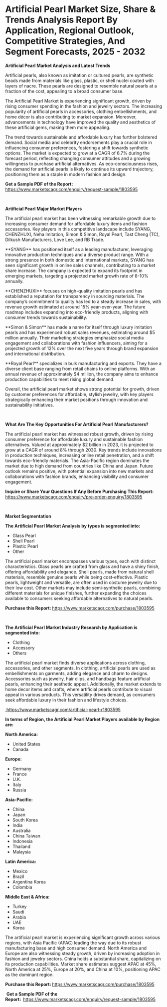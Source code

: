 <p><h1>Artificial Pearl Market Size, Share & Trends Analysis Report By Application, Regional Outlook, Competitive Strategies, And Segment Forecasts, 2025 - 2032</h1></p><p><strong>Artificial Pearl Market Analysis and Latest Trends</strong></p>
<p><p>Artificial pearls, also known as imitation or cultured pearls, are synthetic beads made from materials like glass, plastic, or shell nuclei coated with layers of nacre. These pearls are designed to resemble natural pearls at a fraction of the cost, appealing to a broad consumer base.</p><p>The Artificial Pearl Market is experiencing significant growth, driven by rising consumer spending in the fashion and jewelry sectors. The increasing popularity of artificial pearls in accessories, clothing embellishments, and home décor is also contributing to market expansion. Moreover, advancements in technology have improved the quality and aesthetics of these artificial gems, making them more appealing. </p><p>The trend towards sustainable and affordable luxury has further bolstered demand. Social media and celebrity endorsements play a crucial role in influencing consumer preferences, fostering a shift towards synthetic options. The market is expected to grow at a CAGR of 6.7% during the forecast period, reflecting changing consumer attitudes and a growing willingness to purchase artificial alternatives. As eco-consciousness rises, the demand for artificial pearls is likely to continue its upward trajectory, positioning them as a staple in modern fashion and design.</p></p>
<p><strong>Get a Sample PDF of the Report:&nbsp;</strong> <a href="https://www.marketscagr.com/enquiry/request-sample/1803595?utm_campaign=3216&utm_medium=2&utm_source=Github&utm_content=ia&utm_term=15042025&utm_id=artificial-pearl">https://www.marketscagr.com/enquiry/request-sample/1803595</a></p>
<p>&nbsp;</p>
<p><strong>Artificial Pearl Major Market Players</strong></p>
<p><p>The artificial pearl market has been witnessing remarkable growth due to increasing consumer demand for affordable luxury items and fashion accessories. Key players in this competitive landscape include SYANG, CHENZHUXI, Neha Imitation, Simon & Simon, Royal Pearl, Tast Cheng (TC), Dilkush Manufacturers, Love Lee, and RB Trade.</p><p>**SYANG** has positioned itself as a leading manufacturer, leveraging innovative production techniques and a diverse product range. With a strong presence in both domestic and international markets, SYANG has seen significant growth in online sales channels, contributing to a market share increase. The company is expected to expand its footprint in emerging markets, targeting a projected market growth rate of 8-10% annually.</p><p>**CHENZHUXI** focuses on high-quality imitation pearls and has established a reputation for transparency in sourcing materials. The company’s commitment to quality has led to a steady increase in sales, with revenue growth estimated at around 15% year-over-year. The future roadmap includes expanding into eco-friendly products, aligning with consumer trends towards sustainability.</p><p>**Simon & Simon** has made a name for itself through luxury imitation pearls and has experienced robust sales revenues, estimating around $5 million annually. Their marketing strategies emphasize social media engagement and collaborations with fashion influencers, aiming for a projected growth of 12% over the next five years through brand expansion and international distribution.</p><p>**Royal Pearl** specializes in bulk manufacturing and exports. They have a diverse client base ranging from retail chains to online platforms. With an annual revenue of approximately $4 million, the company aims to enhance production capabilities to meet rising global demand.</p><p>Overall, the artificial pearl market shows strong potential for growth, driven by customer preferences for affordable, stylish jewelry, with key players strategically enhancing their market positions through innovation and sustainability initiatives.</p></p>
<p>&nbsp;</p>
<p><strong>What Are The Key Opportunities For Artificial Pearl Manufacturers?</strong></p>
<p><p>The artificial pearl market has witnessed robust growth, driven by rising consumer preference for affordable luxury and sustainable fashion alternatives. Valued at approximately $2 billion in 2023, it is projected to grow at a CAGR of around 8% through 2030. Key trends include innovations in production techniques, increasing online retail penetration, and a shift towards eco-friendly materials. The Asia-Pacific region dominates the market due to high demand from countries like China and Japan. Future outlook remains positive, with potential expansion into new markets and collaborations with fashion brands, enhancing visibility and consumer engagement.</p></p>
<p><strong>Inquire or Share Your Questions If Any Before Purchasing This Report:</strong> <a href="https://www.marketscagr.com/enquiry/pre-order-enquiry/1803595?utm_campaign=3216&utm_medium=2&utm_source=Github&utm_content=ia&utm_term=15042025&utm_id=artificial-pearl">https://www.marketscagr.com/enquiry/pre-order-enquiry/1803595</a></p>
<p>&nbsp;</p>
<p><strong>Market Segmentation</strong></p>
<p><strong>The Artificial Pearl Market Analysis by types is segmented into:</strong></p>
<p><ul><li>Glass Pearl</li><li>Shell Pearl</li><li>Plastic Pearl</li><li>Other</li></ul></p>
<p><p>The artificial pearl market encompasses various types, each with distinct characteristics. Glass pearls are crafted from glass and have a shiny finish, offering affordability and elegance. Shell pearls, made from natural shell materials, resemble genuine pearls while being cost-effective. Plastic pearls, lightweight and versatile, are often used in costume jewelry due to their low cost. Other markets may include semi-synthetic pearls, combining different materials for unique finishes, further expanding the choices available to consumers seeking affordable alternatives to natural pearls.</p></p>
<p><strong>Purchase this Report:&nbsp;</strong><a href="https://www.marketscagr.com/purchase/1803595?utm_campaign=3216&utm_medium=2&utm_source=Github&utm_content=ia&utm_term=15042025&utm_id=artificial-pearl">https://www.marketscagr.com/purchase/1803595</a></p>
<p>&nbsp;</p>
<p><strong>The Artificial Pearl Market Industry Research by Application is segmented into:</strong></p>
<p><ul><li>Clothing</li><li>Accessory</li><li>Others</li></ul></p>
<p><p>The artificial pearl market finds diverse applications across clothing, accessories, and other segments. In clothing, artificial pearls are used as embellishments on garments, adding elegance and charm to designs. Accessories such as jewelry, hair clips, and handbags feature artificial pearls, enhancing their aesthetic appeal. Additionally, the market extends to home decor items and crafts, where artificial pearls contribute to visual appeal in various products. This versatility drives demand, as consumers seek affordable luxury in their fashion and lifestyle choices.</p></p>
<p><a href="https://www.marketscagr.com/artificial-pearl-r1803595?utm_campaign=3216&utm_medium=2&utm_source=Github&utm_content=ia&utm_term=15042025&utm_id=artificial-pearl">&nbsp;https://www.marketscagr.com/artificial-pearl-r1803595</a></p>
<p><strong>In terms of Region, the Artificial Pearl Market Players available by Region are:</strong></p>
<p>
    <p> <strong> North America: </strong>
        <ul>
            <li>United States</li>
            <li>Canada</li>
        </ul>
        </p> 
    <p> <strong> Europe: </strong>
        <ul>
            <li>Germany</li>
            <li>France</li>
            <li>U.K.</li>
            <li>Italy</li>
            <li>Russia</li>
        </ul>
        </p> 
    <p> <strong> Asia-Pacific: </strong>
        <ul>
            <li>China</li>
            <li>Japan</li>
            <li>South Korea</li>
            <li>India</li>
            <li>Australia</li>
            <li>China Taiwan</li>
            <li>Indonesia</li>
            <li>Thailand</li>
            <li>Malaysia</li>
        </ul>
        </p> 
    <p> <strong> Latin America: </strong>
        <ul>
            <li>Mexico</li>
            <li>Brazil</li>
            <li>Argentina Korea</li>
            <li>Colombia</li>
        </ul>
        </p> 
    <p> <strong> Middle East & Africa: </strong>
        <ul>
            <li>Turkey</li>
            <li>Saudi</li>
            <li>Arabia</li>
            <li>UAE</li>
            <li>Korea</li>
        </ul>
    </p>
    </p>
<p><p>The artificial pearl market is experiencing significant growth across various regions, with Asia Pacific (APAC) leading the way due to its robust manufacturing base and high consumer demand. North America and Europe are also witnessing steady growth, driven by increasing adoption in fashion and jewelry sectors. China holds a substantial share, capitalizing on its production capabilities. Market share estimates suggest APAC at 45%, North America at 25%, Europe at 20%, and China at 10%, positioning APAC as the dominant region.</p></p>
<p><strong>Purchase this Report: </strong><a href="https://www.marketscagr.com/purchase/1803595?utm_campaign=3216&utm_medium=2&utm_source=Github&utm_content=ia&utm_term=15042025&utm_id=artificial-pearl">https://www.marketscagr.com/purchase/1803595</a></p>
<p>&nbsp;<strong>Get a Sample PDF of the Report:&nbsp;&nbsp;</strong><a href="https://www.marketscagr.com/enquiry/request-sample/1803595?utm_campaign=3216&utm_medium=2&utm_source=Github&utm_content=ia&utm_term=15042025&utm_id=artificial-pearl">https://www.marketscagr.com/enquiry/request-sample/1803595</a></p>
<p><strong></strong></p>
<p><p></p><p></p><p></p></p>